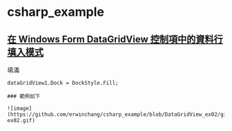 # csharp_example

## [在 Windows Form DataGridView 控制項中的資料行填入模式][1]

填滿
```
dataGridView1.Dock = DockStyle.Fill;

### 範例如下

![image](https://github.com/erwinchang/csharp_example/blob/DataGridView_ex02/gif/datagridview-ex02.gif)
```


[1]:https://docs.microsoft.com/zh-tw/dotnet/desktop/winforms/controls/column-fill-mode-in-the-windows-forms-datagridview-control?view=netframeworkdesktop-4.8